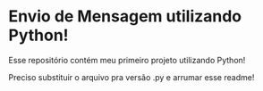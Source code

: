 # Envio de Mensagem utilizando Python!
Esse repositório contém meu primeiro projeto utilizando Python!

Preciso substituir o arquivo pra versão .py e arrumar esse readme!
<a href="https://www.notion.so/muriloeziliano/Articles-in-Medium-9caa2b6bc93b439cbfafed7d70a78836" img src="https://img.shields.io/badge/Notion-000000?style=for-the-badge&logo=notion&logoColor=white"></a>
